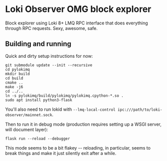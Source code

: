 # Loki Observer OMG block explorer

Block explorer using Loki 8+ LMQ RPC interface that does everything through RPC requests.  Sexy,
awesome, safe.

## Building and running

Quick and dirty setup instructions for now:

    git submodule update --init --recursive
    cd pylokimq
    mkdir build
    cd build
    cmake ..
    make -j6
    cd ../..
    ln -s pylokimq/build/pylokimq/pylokimq.cpython-*.so .
    sudo apt install python3-flask

You'll also need to run lokid with `--lmq-local-control ipc:///path/to/loki-observer/mainnet.sock`.

Then to run it in debug mode (production requires setting up a WSGI server, will document layer):

    flask run --reload --debugger

This mode seems to be a bit flakey -- reloading, in particular, seems to break things and make it
just silently exit after a while.
